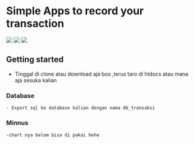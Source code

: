 # Simple Apps to record your transaction
![](https://img.shields.io/badge/Code%20Style-Standard-yellow.svg)
![](https://img.shields.io/badge/Dependencies-PHP-green.svg)
![](https://img.shields.io/badge/License-KHsoft-yellowgreen.svg)


## Getting started
- Tinggal di clone atau download aja bos ,terus taro di htdocs atau mana aja sesuka kalian

### Database
```
- Export sql ke database kalian dengan nama db_transaksi
```

### Minnus
```
-chart nya belom bisa di pakai hehe
```
